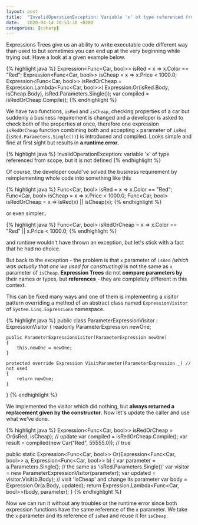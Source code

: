 ```yaml
---
layout: post
title:  "InvalidOperationException: Variable 'x' of type referenced from scope, but it is not defined."
date:   2020-04-14 20:53:30 +0200
categories: [csharp]
---
```

Expressions Trees give us an ability to write executable code different way than used to but sometimes you can end up at the very beginning while trying out. Have a look at a given example below.

{% highlight java %}
Expression<Func<Car, bool>> isRed = x => x.Color == "Red";
Expression<Func<Car, bool>> isCheap = x => x.Price < 1000.0;
Expression<Func<Car, bool>> isRedOrCheap = Expression.Lambda<Func<Car, bool>>(
    Expression.Or(isRed.Body, isCheap.Body), isRed.Parameters.Single());
var compiled = isRedOrCheap.Compile();
{% endhighlight %}

We have two functions, `isRed` and `isCheap`, checking properties of a car but suddenly a business requirement is changed and a developer is asked to check both of the properties at once, therefore one expression `isRedOrCheap` function combining both and accepting `x` parameter of `isRed` (`isRed.Parameters.Single())`) is introduced and compiled. Looks simple and fine at first sight but results in **a runtime error**.

{% highlight java %}
InvalidOperationException: variable 'x' of type referenced from scope, but it is not defined
{% endhighlight %}

Of course, the developer could've solved the business requirement by reimplementing whole code into something like this

{% highlight java %}
Func<Car, bool> isRed = x => x.Color == "Red";
Func<Car, bool> isCheap = x => x.Price < 1000.0;
Func<Car, bool> isRedOrCheap = x => isRed(x) || isCheap(x);
{% endhighlight %}

or even simpler..

{% highlight java %}
Func<Car, bool> isRedOrCheap = x => x.Color == "Red" || x.Price < 1000.0;
{% endhighlight %}

and runtime wouldn't have thrown an exception, but let's stick with a fact that he had no choice.

But back to the exception - the problem is that `x` parameter of `isRed` *(which was actually that one we used for constructing)* is not the same as `x` parameter of `isCheap`. **Expression Trees** do not **compare parameters by** their names or types, but **references** - they are completely different in this context.

This can be fixed many ways and one of them is implementing a visitor pattern overriding a method of an abstract class named `ExpressionVisitor` of `System.Linq.Expressions` namespace.

{% highlight java %}
public class ParameterExpressionVisitor : ExpressionVisitor
{
    readonly ParameterExpression newOne;
	
    public ParameterExpressionVisitor(ParameterExpression newOne)
    {
        this.newOne = newOne;
    }

    protected override Expression VisitParameter(ParameterExpression _) // not used
    {
        return newOne;
    }
}
{% endhighlight %}

We implemented the visitor which did nothing, but **always returned a replacement given by the constructor**. Now let's update the caller and use what we've done.

{% highlight java %}
Expression<Func<Car, bool>> isRedOrCheap = Or(isRed, isCheap); // update
var compiled = isRedOrCheap.Compile();
var result = compiled(new Car("Red", 55555.0)); // true

public static Expression<Func<Car, bool>> Or(Expression<Func<Car, bool>> a, Expression<Func<Car, bool>> b)
{
    var parameter = a.Parameters.Single(); // the same as 'isRed.Parameters.Single()'
    var visitor = new ParameterExpressionVisitor(parameter);
    var updated = visitor.Visit(b.Body); // visit 'isCheap' and change its parameter
    var body = Expression.Or(a.Body, updated);
    return Expression.Lambda<Func<Car, bool>>(body, parameter);
}
{% endhighlight %}

Now we can run it without any troubles or the runtime error since both expression functions have the same reference of the `x` parameter. We take the `x` parameter and its reference of `isRed` and reuse it for `isCheap`.